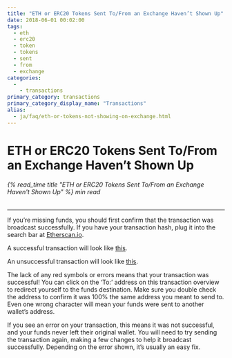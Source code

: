 ```yaml
---
title: "ETH or ERC20 Tokens Sent To/From an Exchange Haven’t Shown Up"
date: 2018-06-01 00:02:00
tags:
  - eth
  - erc20
  - token
  - tokens
  - sent
  - from
  - exchange
categories:
  - 
    - transactions
primary_category: transactions
primary_category_display_name: "Transactions"
alias:
  - ja/faq/eth-or-tokens-not-showing-on-exchange.html
---
```


# **ETH or ERC20 Tokens Sent To/From an Exchange Haven’t Shown Up**

###### {% read_time title "ETH or ERC20 Tokens Sent To/From an Exchange Haven't Shown Up" %} min read

* * *

If you’re missing funds, you should first confirm that the transaction was broadcast successfully. If you have your transaction hash, plug it into the search bar at [Etherscan.io](https://etherscan.io).

A successful transaction will look like [this](https://etherscan.io/tx/0xcde5a30a1a1514919e9c357d4e89211701aa22a741936ad9516c2987d8b097c9).

An unsuccessful transaction will look like [this](https://etherscan.io/tx/0xf9c8514fad47eb54a414930563aabfeceb465c9f308f5f294a37edd0d669243c).

The lack of any red symbols or errors means that your transaction was successful! You can click on the ‘To:’ address on this transaction overview to redirect yourself to the funds destination. Make sure you double check the address to confirm it was 100% the same address you meant to send to. Even one wrong character will mean your funds were sent to another wallet’s address.

If you see an error on your transaction, this means it was not successful, and your funds never left their original wallet. You will need to try sending the transaction again, making a few changes to help it broadcast successfully. Depending on the error shown, it’s usually an easy fix.
